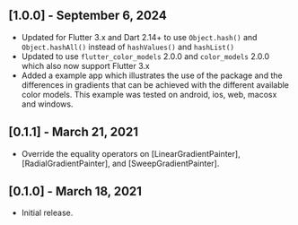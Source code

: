 ## [1.0.0] - September 6, 2024
* Updated for Flutter 3.x and Dart 2.14+ to use `Object.hash()` and `Object.hashAll()` instead of 
  `hashValues()` and `hashList()`
* Updated to use `flutter_color_models` 2.0.0 and `color_models` 2.0.0 which also now support Flutter 3.x
* Added a example app which illustrates the use of the package and the differences in gradients that can be
  achieved with the different available color models.  This example was tested on android, ios, web, macosx
  and windows. 

## [0.1.1] - March 21, 2021

* Override the equality operators on [LinearGradientPainter],
[RadialGradientPainter], and [SweepGradientPainter].

## [0.1.0] - March 18, 2021

* Initial release.
